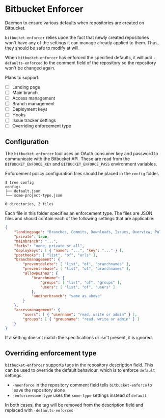 # Bitbucket Enforcer

Daemon to ensure various defaults when repositories are created on Bitbucket.

`bitbucket-enforcer` relies upon the fact that newly created repositories won't
have any of the settings it can manage already applied to them. Thus, they
should be safe to modify at will.

When `bitbucket-enforcer` has enforced the specified defaults, it will add
`-defaults-enforced` to the comment field of the repository so the repository
won't be changed again.


Plans to support:

  - [ ] Landing page
  - [ ] Main branch
  - [ ] Access management
  - [ ] Branch management
  - [ ] Deployment keys
  - [ ] Hooks
  - [ ] Issue tracker settings
  - [ ] Overriding enforcement type

## Configuration

The `bitbucket-enforcer` tool uses an OAuth consumer key and password to
communicate with the Bitbucket API. These are read from the
`BITBUCKET_ENFORCE_KEY` and `BITBUCKET_ENFORCE_PASS` environment variables.

Enforcement policy configuration files should be placed in the `config` folder.

    $ tree config
    configs
    ├── default.json
    └── some-project-type.json

    0 directories, 2 files

Each file in this folder specifies an enforcement type. The files are JSON files
and should contain each of the following settings that are applicable:

```json
{
    "landingpage": "Branches, Commits, Downloads, Issues, Overview, Pull requests or Source",
    "private": true,
    "mainbranch": "...",
    "forks": "none, private or all",
    "deploykeys": [ { "name": "...", "key": "..." } ],
    "posthooks": [ "list", "of", "urls" ],
    "branchmanagement": {
        "preventdelete": [ "list", "of", "branchnames" ],
        "preventrebase": [ "list", "of", "branchnames" ],
        "allowpushes": {
            "branchname": {
                "groups": [ "list", "of", "groups" ],
                "users": [ "list", "of", "users" ]
            },
            "anotherbranch": "same as above"
        }
    },
    "accessmanagement": {
        "users": [ { "username": "read, write or admin" } ],
        "groups": [ { "groupname": "read, write or admin" } ]
    }
}

```

If a setting doesn't match the specifications or isn't present, it is ignored.

## Overriding enforcement type

`bitbucket-enforcer` supports tags in the repository description field. This can be
used to override the default behaviour, which is to enforce `default` settings.

  * `-noenforce` in the repository comment field tells `bitbucket-enforce` to
    leave the repository alone
  * `-enforce=some-type` uses the `some-type` settings instead of `default`

In both cases, the tag will be removed from the description field and replaced
with `-defaults-enforced`
